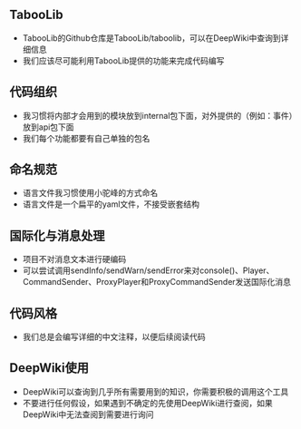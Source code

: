 ## TabooLib

- TabooLib的Github仓库是TabooLib/taboolib，可以在DeepWiki中查询到详细信息
- 我们应该尽可能利用TabooLib提供的功能来完成代码编写

## 代码组织

- 我习惯将内部才会用到的模块放到internal包下面，对外提供的（例如：事件）放到api包下面
- 我们每个功能都要有自己单独的包名

## 命名规范

- 语言文件我习惯使用小驼峰的方式命名
- 语言文件是一个扁平的yaml文件，不接受嵌套结构

## 国际化与消息处理

- 项目不对消息文本进行硬编码
- 可以尝试调用sendInfo/sendWarn/sendError来对console()、Player、CommandSender、ProxyPlayer和ProxyCommandSender发送国际化消息

## 代码风格

- 我们总是会编写详细的中文注释，以便后续阅读代码

## DeepWiki使用

- DeepWiki可以查询到几乎所有需要用到的知识，你需要积极的调用这个工具
- 不要进行任何假设，如果遇到不确定的先使用DeepWiki进行查阅，如果DeepWiki中无法查阅到需要进行询问